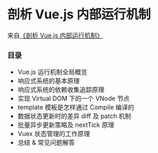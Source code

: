 
# 剖析 Vue.js 内部运行机制
来自[《剖析 Vue.js 内部运行机制》](https://juejin.im/book/5a36661851882538e2259c0f/section/5a37bbb35188257d167a4d64)

### 目录

* Vue.js 运行机制全局概览
* 响应式系统的基本原理
* 响应式系统的依赖收集追踪原理
* 实现 Virtual DOM 下的一个 VNode 节点
* template 模板是怎样通过 Compile 编译的
* 数据状态更新时的差异 diff 及 patch 机制
* 批量异步更新策略及 nextTick 原理
* Vuex 状态管理的工作原理
* 总结 & 常见问题解答

